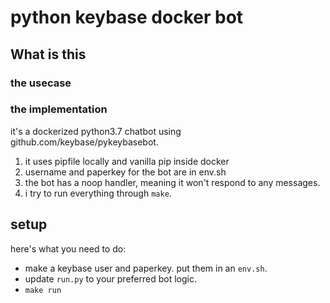 
# python keybase docker bot

## What is this

### the usecase

### the implementation
it's a dockerized python3.7 chatbot using github.com/keybase/pykeybasebot. 
1. it uses pipfile locally and vanilla pip inside docker
2. username and paperkey for the bot are in env.sh
3. the bot has a noop handler, meaning it won't respond to any messages.
4. i try to run everything through `make`. 

## setup
here's what you need to do:
* make a keybase user and paperkey. put them in an `env.sh`.
* update `run.py` to your preferred bot logic.
* `make run`
